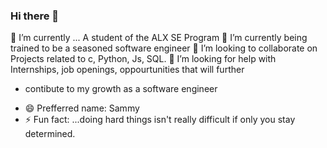 ### Hi there 👋

<!--
**sammykingx/sammykingx** is a ✨ _special_ ✨ repository because its `README.md` (this file) appears on your GitHub profile.

Here are some ideas to get you started:
-->
🔭 I’m currently ... A student of the ALX SE Program
🌱 I’m currently being trained to be a seasoned software engineer
👯 I’m looking to collaborate on Projects related to c, Python, Js, SQL.
🤔 I’m looking for help with Internships, job openings, oppourtunities that will further
- contibute to my growth as a software engineer
<!--- 💬 Ask me about ...
- 📫 How to reach me: ...
-->
- 😄 Prefferred name: Sammy
- ⚡ Fun fact: ...doing hard things isn't really difficult if only you stay determined.
